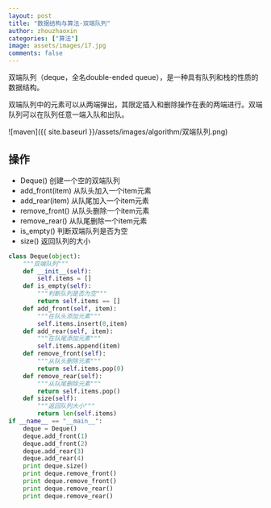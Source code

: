 ```yaml
---
layout: post
title: "数据结构与算法-双端队列"
author: zhouzhaoxin
categories: ["算法"]
image: assets/images/17.jpg
comments: false
---
```


双端队列（deque，全名double-ended queue），是一种具有队列和栈的性质的数据结构。

双端队列中的元素可以从两端弹出，其限定插入和删除操作在表的两端进行。双端队列可以在队列任意一端入队和出队。

![maven]({{ site.baseurl }}/assets/images/algorithm/双端队列.png)
## 操作
- Deque() 创建一个空的双端队列
- add_front(item) 从队头加入一个item元素
- add_rear(item) 从队尾加入一个item元素
- remove_front() 从队头删除一个item元素
- remove_rear() 从队尾删除一个item元素
- is_empty() 判断双端队列是否为空
- size() 返回队列的大小
```python
class Deque(object):
    """双端队列"""
    def __init__(self):
        self.items = []
    def is_empty(self):
        """判断队列是否为空"""
        return self.items == []
    def add_front(self, item):
        """在队头添加元素"""
        self.items.insert(0,item)
    def add_rear(self, item):
        """在队尾添加元素"""
        self.items.append(item)
    def remove_front(self):
        """从队头删除元素"""
        return self.items.pop(0)
    def remove_rear(self):
        """从队尾删除元素"""
        return self.items.pop()
    def size(self):
        """返回队列大小"""
        return len(self.items)
if __name__ == "__main__":
    deque = Deque()
    deque.add_front(1)
    deque.add_front(2)
    deque.add_rear(3)
    deque.add_rear(4)
    print deque.size()
    print deque.remove_front()
    print deque.remove_front()
    print deque.remove_rear()
    print deque.remove_rear()
```

